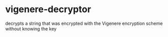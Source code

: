 # vigenere-decryptor
decrypts a string that was encrypted with the Vigenere encryption scheme without knowing the key
